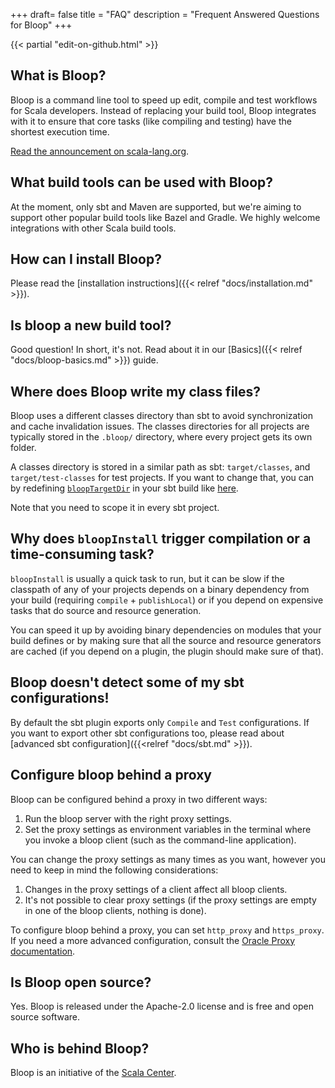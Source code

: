 +++
draft= false
title = "FAQ"
description = "Frequent Answered Questions for Bloop"
+++

{{< partial "edit-on-github.html" >}}

## What is Bloop?

Bloop is a command line tool to speed up edit, compile and test workflows for
Scala developers. Instead of replacing your build tool, Bloop integrates with
it to ensure that core tasks (like compiling and testing) have the shortest
execution time.

[Read the announcement on
scala-lang.org](https://www.scala-lang.org/blog/2017/11/30/bloop-release.html).

## What build tools can be used with Bloop?

At the moment, only sbt and Maven are supported, but we're aiming to support
other popular build tools like Bazel and Gradle. We highly welcome
integrations with other Scala build tools.

## How can I install Bloop?

Please read the [installation instructions]({{< relref "docs/installation.md" >}}).

## Is bloop a new build tool?

Good question! In short, it's not. Read about it in our [Basics]({{< relref
"docs/bloop-basics.md" >}}) guide.

## Where does Bloop write my class files?

Bloop uses a different classes directory than sbt to avoid synchronization
and cache invalidation issues. The classes directories for all projects are
typically stored in the `.bloop/` directory, where every project gets
its own folder.

A classes directory is stored in a similar path as sbt: `target/classes`, and
`target/test-classes` for test projects. If you want to change that, you can
by redefining
[`bloopTargetDir`](https://github.com/scalacenter/bloop/blob/405896f4164cb96bfd39a7369a714d8f73257dd5/integrations/sbt-bloop/src/main/scala/bloop/integrations/sbt/SbtBloop.scala#L49-L50)
in your sbt build like [here](https://github.com/scalacenter/bloop/blob/405896f4164cb96bfd39a7369a714d8f73257dd5/integrations/sbt-bloop/src/main/scala/bloop/integrations/sbt/SbtBloop.scala#L95).

<span class="label warning">Note</span> that you need to scope it in every
sbt project.

## Why does `bloopInstall` trigger compilation or a time-consuming task?

`bloopInstall` is usually a quick task to run, but it can be slow if the classpath
of any of your projects depends on a binary dependency from your build (requiring
`compile` + `publishLocal`) or if you depend on expensive tasks that do source
and resource generation.

You can speed it up by avoiding binary dependencies on modules that your build defines
or by making sure that all the source and resource generators are cached (if you depend
on a plugin, the plugin should make sure of that).

## Bloop doesn't detect some of my sbt configurations!

By default the sbt plugin exports only `Compile` and `Test` configurations.
If you want to export other sbt configurations too, please read about
[advanced sbt configuration]({{<relref "docs/sbt.md" >}}).

## Configure bloop behind a proxy

Bloop can be configured behind a proxy in two different ways:

1. Run the bloop server with the right proxy settings.
2. Set the proxy settings as environment variables in the terminal where
   you invoke a bloop client (such as the command-line application).

You can change the proxy settings as many times as you want, however you
need to keep in mind the following considerations:

1. Changes in the proxy settings of a client affect all bloop clients.
2. It's not possible to clear proxy settings (if the proxy settings are
   empty in one of the bloop clients, nothing is done).

To configure bloop behind a proxy, you can set `http_proxy` and
`https_proxy`. If you need a more advanced configuration, consult the
[Oracle Proxy documentation](https://docs.oracle.com/javase/8/docs/technotes/guides/net/proxies.html).

## Is Bloop open source?

Yes. Bloop is released under the Apache-2.0 license and is free and open source software.

## Who is behind Bloop?

Bloop is an initiative of the [Scala Center](https://scala.epfl.ch).
